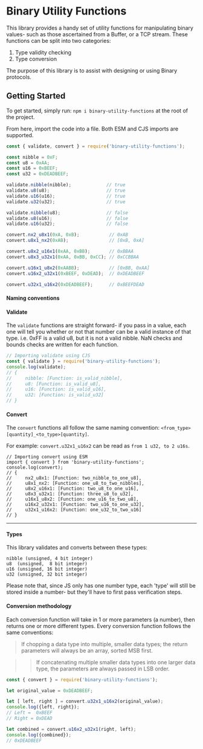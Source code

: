 # Binary Utility Functions
This library provides a handy set of utility functions for manipulating binary
values- such as those ascertained from a Buffer, or a TCP stream. These functions
can be split into two categories:
 1) Type validity checking
 2) Type conversion

The purpose of this library is to assist with designing or using Binary protocols.

## Getting Started
To get started,  simply run: `npm i binary-utility-functions` at the root of the
project.

From here, import the code into a file. Both ESM and CJS imports are supported.

```js
const { validate, convert } = require('binary-utility-functions');

const nibble = 0xF;
const u8 = 0xAA;
const u16 = 0xBEEF;
const u32 = 0xDEADBEEF;

validate.nibble(nibble);             // true
validate.u8(u8);                     // true
validate.u16(u16);                   // true
validate.u32(u32);                   // true

validate.nibble(u8);                 // false
validate.u8(u16);                    // false
validate.u16(u32);                   // false

convert.nx2_u8x1(0xA, 0xB);           // 0xAB
convert.u8x1_nx2(0xAB);               // [0xB, 0xA]

convert.u8x2_u16x1(0xAA, 0xBB);       // 0xBBAA
convert.u8x3_u32x1(0xAA, 0xBB, 0xCC); // 0xCCBBAA

convert.u16x1_u8x2(0xAABB);           // [0xBB, 0xAA]
convert.u16x2_u32x1(0xBEEF, 0xDEAD);  // 0xDEADBEEF

convert.u32x1_u16x2(0xDEADBEEF);      // 0xBEEFDEAD
```


#### Naming conventions

#### Validate
The `validate` functions are straight forward- if you pass in a value, each one
will tell you whether or not that number can be a valid instance of that type.
i.e. 0xFF is a valid u8, but it is not a valid nibble. NaN checks and bounds
checks are written for each function.

```js
// Importing validate using CJS
const { validate } = require('binary-utility-functions');
console.log(validate);
// {
//     nibble: [Function: is_valid_nibble],
//     u8: [Function: is_valid_u8],
//     u16: [Function: is_valid_u16],
//     u32: [Function: is_valid_u32]
// }
```

#### Convert
The `convert` functions all follow the same naming convention:
`<from_type>[quantity]_<to_type>[quantity]`.

For example: `convert.u32x1_u16x2` can be read as `from 1 u32, to 2 u16s`.

```
// Importing convert using ESM
import { convert } from 'binary-utility-functions';
console.log(convert);
// {
//     nx2_u8x1: [Function: two_nibble_to_one_u8],
//     u8x1_nx2: [Function: one_u8_to_two_nibbles],
//     u8x2_u16x1: [Function: two_u8_to_one_u16],
//     u8x3_u32x1: [Function: three_u8_to_u32],
//     u16x1_u8x2: [Function: one_u16_to_two_u8],
//     u16x2_u32x1: [Function: two_u16_to_one_u32],
//     u32x1_u16x2: [Function: one_u32_to_two_u16]
// }
```

---

#### Types
This library validates and converts between these types:
```
nibble (unsigned, 4 bit integer)
u8  (unsigned,  8 bit integer)
u16 (unsigned, 16 bit integer)
u32 (unsigned, 32 bit integer)
```

Please note that, since JS only has one number type, each 'type' will still be
stored inside a number- but they'll have to first pass verification steps.

#### Conversion methodology
Each conversion function will take in 1 or more parameters (a number), then
returns one or more different types. Every conversion function follows the same
conventions:

> If chopping a data type into multiple, smaller data types; the return parameters
> will always be an array, sorted MSB first.

>> If concatenating multiple smaller data types into one larger data type, the
>> parameters are always passed in LSB order.

```js
const { convert } = require('binary-utility-functions');

let original_value = 0xDEADBEEF;

let [ left, right ] = convert.u32x1_u16x2(original_value);
console.log({left, right});
// Left =  0xBEEF
// Right = 0xDEAD

let combined = convert.u16x2_u32x1(right, left);
console.log({combined});
// 0xDEADBEEF
```
